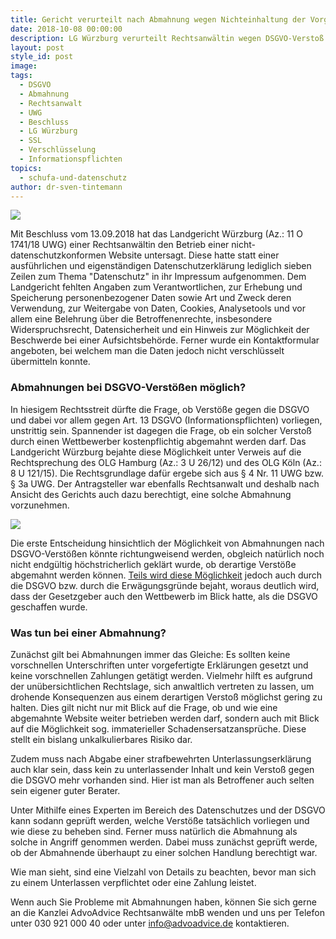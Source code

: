 ```yaml
---
title: Gericht verurteilt nach Abmahnung wegen Nichteinhaltung der Vorgaben der DSGVO
date: 2018-10-08 00:00:00
description: LG Würzburg verurteilt Rechtsanwältin wegen DSGVO-Verstoß
layout: post
style_id: post
image:
tags:
  - DSGVO
  - Abmahnung
  - Rechtsanwalt
  - UWG
  - Beschluss
  - LG Würzburg
  - SSL
  - Verschlüsselung
  - Informationspflichten
topics:
  - schufa-und-datenschutz
author: dr-sven-tintemann
---
```

![](/uploads/dsgvo-3446011-1920-5.jpg)

Mit Beschluss vom 13.09.2018 hat das Landgericht Würzburg (Az.: 11 O 1741/18 UWG) einer Rechtsanwältin den Betrieb einer nicht-datenschutzkonformen Website untersagt. Diese hatte statt einer ausführlichen und eigenständigen Datenschutzerklärung lediglich sieben Zeilen zum Thema "Datenschutz" in ihr Impressum aufgenommen. Dem Landgericht fehlten Angaben zum Verantwortlichen, zur Erhebung und Speicherung personenbezogener Daten sowie Art und Zweck deren Verwendung, zur Weitergabe von Daten, Cookies, Analysetools und vor allem eine Belehrung über die Betroffenenrechte, insbesondere Widerspruchsrecht, Datensicherheit und ein Hinweis zur Möglichkeit der Beschwerde bei einer Aufsichtsbehörde. Ferner wurde ein Kontaktformular angeboten, bei welchem man die Daten jedoch nicht verschlüsselt übermitteln konnte.

### Abmahnungen bei DSGVO-Verstößen möglich?

In hiesigem Rechtsstreit dürfte die Frage, ob Verstöße gegen die DSGVO und dabei vor allem gegen Art. 13 DSGVO (Informationspflichten) vorliegen, unstrittig sein. Spannender ist dagegen die Frage, ob ein solcher Verstoß durch einen Wettbewerber kostenpflichtig abgemahnt werden darf. Das Landgericht Würzburg bejahte diese Möglichkeit unter Verweis auf die Rechtsprechung des OLG Hamburg (Az.: 3 U 26/12) und des OLG Köln (Az.: 8 U 121/15). Die Rechtsgrundlage dafür ergebe sich aus § 4 Nr. 11 UWG bzw. § 3a UWG. Der Antragsteller war ebenfalls Rechtsanwalt und deshalb nach Ansicht des Gerichts auch dazu berechtigt, eine solche Abmahnung vorzunehmen.

![](/uploads/keyboard-286442-1280.jpg)

Die erste Entscheidung hinsichtlich der Möglichkeit von Abmahnungen nach DSGVO-Verstößen könnte richtungweisend werden, obgleich natürlich noch nicht endgültig höchstricherlich geklärt wurde, ob derartige Verstöße abgemahnt werden können. [Teils wird diese Möglichkeit](https://www.lto.de/recht/hintergruende/h/dsgvo-abmahnung-abmahnwelle-datenschutz-wettbewerbsrecht/) jedoch auch durch die DSGVO bzw. durch die Erwägungsgründe bejaht, woraus deutlich wird, dass der Gesetzgeber auch den Wettbewerb im Blick hatte, als die DSGVO geschaffen wurde.

### Was tun bei einer Abmahnung?

Zunächst gilt bei Abmahnungen immer das Gleiche: Es sollten keine vorschnellen Unterschriften unter vorgefertigte Erklärungen gesetzt und keine vorschnellen Zahlungen getätigt werden. Vielmehr hilft es aufgrund der unübersichtlichen Rechtslage, sich anwaltlich vertreten zu lassen, um drohende Konsequenzen aus einem derartigen Verstoß möglichst gering zu halten. Dies gilt nicht nur mit Blick auf die Frage, ob und wie eine abgemahnte Website weiter betrieben werden darf, sondern auch mit Blick auf die Möglichkeit sog. immaterieller Schadensersatzansprüche. Diese stellt ein bislang unkalkulierbares Risiko dar.

Zudem muss nach Abgabe einer strafbewehrten Unterlassungserklärung auch klar sein, dass kein zu unterlassender Inhalt und kein Verstoß gegen die DSGVO mehr vorhanden sind. Hier ist man als Betroffener auch selten sein eigener guter Berater.

Unter Mithilfe eines Experten im Bereich des Datenschutzes und der DSGVO kann sodann geprüft werden, welche Verstöße tatsächlich vorliegen und wie diese zu beheben sind. Ferner muss natürlich die Abmahnung als solche in Angriff genommen werden. Dabei muss zunächst geprüft werde, ob der Abmahnende überhaupt zu einer solchen Handlung berechtigt war.&nbsp;

Wie man sieht, sind eine Vielzahl von Details zu beachten, bevor man sich zu einem Unterlassen verpflichtet oder eine Zahlung leistet.

Wenn auch Sie Probleme mit Abmahnungen haben, können Sie sich gerne an die Kanzlei AdvoAdvice Rechtsanwälte mbB wenden und uns per Telefon unter 030 921 000 40 oder unter info@advoadvice.de kontaktieren.